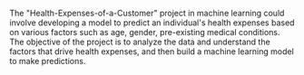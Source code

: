 
The "Health-Expenses-of-a-Customer" project in machine learning could involve developing a model to predict an individual's health expenses based on various factors such as age, gender, pre-existing medical conditions. 
The objective of the project is to analyze the data and understand the factors that drive health expenses, and then build a machine learning model to make predictions.

